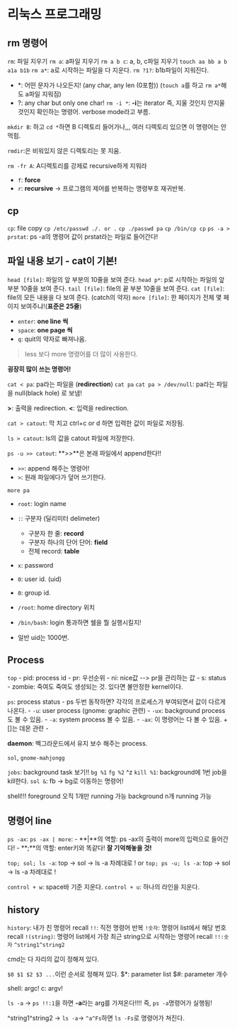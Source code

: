 # 리눅스 프로그래밍

## rm 명령어

`rm`: 파일 지우기
`rm a`: a파일 지우기
`rm a b c`: a, b, c파일 지우기
`touch aa bb a b a1a b1b`
`rm a*`: a로 시작하는 파일을 다 지운다.
`rm ?1?`: b1b파일이 지워진다.
- *: 어떤 문자가 나오든지! (any char, any len (0포함)) (`touch a`를 하고 `rm a*`해도 a파일 지워짐)
- ?: any char but only one char!
`rm -i *`: **-i**는 iterator 즉, 지울 것인지 안지울 것인지 확인하는 명령어. verbose mode라고 부름.


`mkdir B`: 하고 `cd *`하면 B 디렉토리 들어가나,,, 여러 디렉토리 있으면 이 명령어는 안먹힘.

`rmdir`:은 비워있지 않은 디렉토리는 못 지움.

`rm -fr A`: A디렉토리를 강제로 recursive하게 지워라
- `f`: **force**
- `r`: **recursive** -> 프로그램의 제어를 반복하는 명령부호 재귀반복.

##  cp

`cp`: file copy
`cp /etc/passwd ./. or .`
`cp ./passwd pa`
`cp /bin/cp cp`
`ps -a > prstat`: ps -a의 명령어 값이 prstat라는 파일로 들어간다!

## 파일 내용 보기 - cat이 기본!

`head [file]`: 파일의 앞 부분의 10줄을 보여 준다.
`head p*`: p로 시작하는 파일의 앞 부분 10줄을 보여 준다.
`tail [file]`: file의 끝 부분 10줄을 보여 준다.
`cat [file]`: file의 모든 내용을 다 보여 준다. (catch의 약자)
`more [file]`: 한 페이지가 전체 몇 페이지 보여주냐!(**표준은 25줄**)
- `enter`: **one line 씩**
- `space`: **one page 씩**
- `q`: quit의 약자로 빠져나옴.

> less 보다 more 명령어를 더 많이 사용한다.

**굉장히 많이 쓰는 명령어!**

`cat < pa`: pa라는 파일을 (**redirection**)
`cat pa`
`cat pa > /dev/null`: pa라는 파일을 null(black hole) 로 보냄!

**>**: 출력을 redirection.
**<**: 입력을 redirection.

`cat > catout`: 막 치고 ctrl+c or d 하면 입력한 값이 파일로 저장됨.

`ls > catout`: ls의 값을 catout 파일에 저장한다.

`ps -u >> catout`: **>>**은 본래 파일에서 append한다!!
- `>>`: append 해주는 명령어!
- `>`: 원래 파일에다가 덮어 쓰기한다.

`more pa`
- `root`: login name
- `:`: 구분자 (딜리미터 delimeter)
    - 구분자 한 줄: **record**
    - 구분자 하나의 단어 단어: **field**
    - 전체 record: **table**
- `x`: password
- `0`: user id. (uid)
- `0`: group id.
- `/root`: home directory 위치
- `/bin/bash`: login 통과하면 쉘을 뭘 실행시킬지!

- 일반 uid는 1000번.

## Process

`top`
    - pid: process id
    - pr: 우선순위
    - ni: nice값 --> pr을 관리하는 값
    - s: status
    - zombie: 죽여도 죽여도 생성되는 것. 있다면 불안정한 kernel이다.


`ps`: process status
    - ps 두번 동작하면? 각각의 프로세스가 부여되면서 값이 다르게 나온다.
    - `-u`: user process (gnome: graphic 관련)
    - `-ux`: background process도 볼 수 있음.
    - `-a`: system process 볼 수 있음.
    - `-ax`: 이 명령어는 다 볼 수 있음. + []는 데몬 관련
    -

**daemon**: 벡그라운드에서 유지 보수 해주는 process.

`sol`, `gnome-mahjongg`

`jobs`: background task 보기!!
`bg %1`
`fg %2`
^z
`kill %1`: background에 1번 job을 kill한다.
`sol &`: fb -> bg로 이동하는 명령어!

shell!!!
foreground 오직 1개만 running 가능
background n개 running 가능

## 명령어 line

`ps -ax`:
`ps -ax | more`:
    - **|**의 역할: ps -ax의 출력이 more의 입력으로 들어간다!
    - **;**의 역할: enter키와 똑같다! **잘 기억해놓을 것!**

`top; sol; ls -a`: top -> sol -> ls -a 차례대로 !
or
`top; ps -u; ls -a`: top -> sol -> ls -a 차례대로 !

`control + w`: space바 기준 지운다.
`control + u`: 하나의 라인을 지운다.

## history

`history`: 내가 친 명령어 recall
`!!`: 직전 명령어 반복
`!숫자`: 명령어 list에서 해당 번호 recall
`!(string)`: 명령어 list에서 가장 최근 string으로 시작하는 명령어 recall
`!!:숫자`
`^string1^string2`

cmd는 다 자리의 값이 정해져 있다.

`$0 $1 $2 $3 ...`이런 순서로 정해져 있다.
$*: parameter list
$#: parameter 개수

shell: argc!
c: argv!

`ls -a` -> `ps !!:1`을 하면 **-a**라는 arg를 가져온다!!!! 즉, `ps -a`명령어가 실행됨!

^string1^string2 -> `ls -a`-> `^a^Fs`하면 `ls -Fs`로 명령어가 쳐진다.
